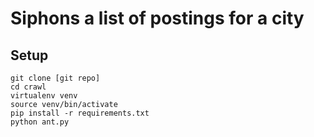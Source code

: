 # Siphons a list of postings for a city

## Setup    
    
````
git clone [git repo]
cd crawl
virtualenv venv
source venv/bin/activate
pip install -r requirements.txt
python ant.py
````